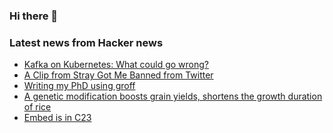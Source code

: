 ### Hi there 👋

<!--
**arashid-sh/arashid-sh** is a ✨ _special_ ✨ repository because its `README.md` (this file) appears on your GitHub profile.

Here are some ideas to get you started:

- 🔭 I’m currently working on ...
- 🌱 I’m currently learning ...
- 👯 I’m looking to collaborate on ...
- 🤔 I’m looking for help with ...
- 💬 Ask me about ...
- 📫 How to reach me: ...
- 😄 Pronouns: ...
- ⚡ Fun fact: ...
-->

### Latest news from Hacker news
<!-- BLOG-POST-LIST:START -->
- [Kafka on Kubernetes: What could go wrong?](https://redpanda.com/blog/kafka-kubernetes-deployment-pros-cons)
- [A Clip from Stray Got Me Banned from Twitter](https://www.fanbyte.com/features/how-a-clip-from-stray-got-me-banned-from-twitter/)
- [Writing my PhD using groff](https://jstutter.netlify.app/)
- [A genetic modification boosts grain yields, shortens the growth duration of rice](https://www.science.org/content/article/supercharged-biotech-rice-yields-40-more-grain)
- [Embed is in C23](https://thephd.dev/finally-embed-in-c23)
<!-- BLOG-POST-LIST:END -->
